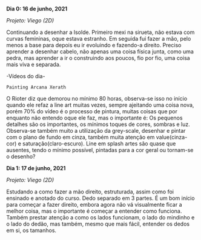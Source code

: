 **Dia 0: 16 de junho, 2021**

_Projeto: Viego (2D)_

Continuando a desenhar a Isolde. Primeiro mexi na sirueta, não estava com curvas femininas, oque estava estranho. Em seguida fui fazer a mão, pelo menos a base para depois eu ir evoluindo e fazendo-a direito.  Preciso aprender a desenhar cabelo, não apenas uma coisa física junta, como uma pedra, mas aprender a ir o construindo aos poucos, fio por fio, uma coisa mais viva e separada. 


-Vídeos do dia- 

    Painting Arcana Xerath

O Rioter diz que demorou no mínimo 80 horas, observa-se isso no início quando ele refaz a line art muitas vezes, sempre ajeitando uma coisa nova, porém 70% do vídeo é o processo de pintura, muitas coisas que por enquanto não entendo oque ele faz, mas o importante é: Os pequenos detalhes são os importantes, os mínimos toques de cores, sombras e luz. 
Observa-se também muito a utilização da grey-scale, desenhar e pintar com o plano de fundo em cinza, também muita atenção em value(cinza-cor) e saturação(claro-escuro). Line em splash artes são quase que ausentes, tendo o mínimo possível, pintadas para a cor geral ou tornam-se o desenho?  
 



**Dia 1: 17 de junho, 2021** 

_Projeto: Viego (2D)_

Estudando a como fazer a mão direito, estruturada, assim como foi ensinado e anotado do curso. Dedo separado em 3 partes. É um bom início para começar a fazer direito, embora agora não vá visualmente ficar a melhor coisa, mas o importante é começar a entender como funciona. Também prestar atenção a como os lados funcionam, o lado do mindinho e o lado do dedão, mas também, mesmo que mais fácil, entender os dedos em si, os tamanhos. 
